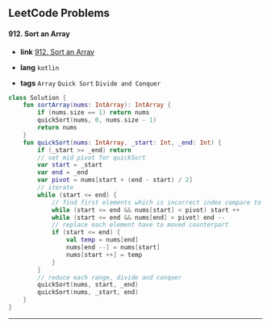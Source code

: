 ## LeetCode Problems



#### 912. Sort an Array

- **link**  [912. Sort an Array](https://leetcode.com/problems/sort-an-array/)

- **lang**  `kotlin` 
- **tags** `Array` `Quick Sort` `Divide and Conquer`

```kotlin
class Solution {
    fun sortArray(nums: IntArray): IntArray {
        if (nums.size == 1) return nums
        quickSort(nums, 0, nums.size - 1)
        return nums
    }
    fun quickSort(nums: IntArray, _start: Int, _end: Int) {
        if (_start >= _end) return
        // set mid pivot for quickSort
        var start = _start
        var end = _end
        var pivot = nums[start + (end - start) / 2]
        // iterate
        while (start <= end) {
            // find first elements which is incorrect index compare to pivot
            while (start <= end && nums[start] < pivot) start ++ 
            while (start <= end && nums[end] > pivot) end --
            // replace each element have to moved counterpart
            if (start <= end) {
                val temp = nums[end]
                nums[end --] = nums[start]
                nums[start ++] = temp
            }
        }
        // reduce each range, divide and conquer
        quickSort(nums, start, _end)
        quickSort(nums, _start, end)
    }
}
```

---

